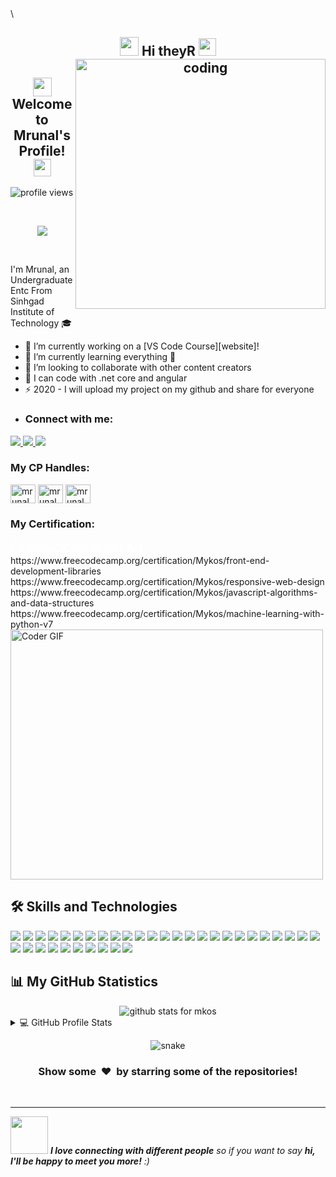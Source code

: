 
<!--
**mkos11/mkos11** is a ✨ _special_ ✨ repository because its `README.md` (this file) appears on your GitHub profile.

Here are some ideas to get you started:

- 🔭 I’m currently working as a Freelancer
- 🌱 I’m currently learning Web development and Data science
- 🤔 I’m looking for help with ...
- 💬 Ask me about ...
- 📫 How to reach me: ...
- 😄 Pronouns: ...
- ⚡ Fun fact: ...
-->\

<h2 align="center"> <img src="https://emojis.slackmojis.com/emojis/images/1588315024/8823/hyperkitty.gif?1588315024" width="30" /> Hi theyR
    <img src="https://media.giphy.com/media/hvRJCLFzcasrR4ia7z/giphy.gif" width="28">
     
<img align="right" alt="coding" width="400" src="https://img.freepik.com/premium-vector/man-working-laptop-illustration-work-from-home-mascot-cartoon-character-people-isolated_138676-1075.jpg?w=740">
	
   
</h2>
<h2 align="center"> <img src="https://emojis.slackmojis.com/emojis/images/1588315024/8823/hyperkitty.gif?1588315024" width="30" />
    Welcome to Mrunal's Profile! 
    <img src="https://media.giphy.com/media/hvRJCLFzcasrR4ia7z/giphy.gif" width="28">
</h2>

<img src="https://gpvc.arturio.dev/abxhr" alt="profile views">


&nbsp;
&nbsp;
&nbsp;
&nbsp;
&nbsp;
&nbsp;
&nbsp;
&nbsp;
&nbsp;
&nbsp;
&nbsp;
&nbsp;

<p align="center">
  <a href="https://www.youtube.com/watch?v=dQw4w9WgXcQ">
    <img src="https://user-images.githubusercontent.com/465125/151564444-07f17c75-0ad0-490b-8273-57b85c82d197.svg" />
  </a>
</p>

&nbsp;
&nbsp;
&nbsp;
&nbsp;
&nbsp;
&nbsp;
&nbsp;
&nbsp;
&nbsp;
&nbsp;
&nbsp;
&nbsp;

I'm Mrunal, an Undergraduate Entc From Sinhgad Institute of Technology 🎓

- 🔭 I’m currently working on a [VS Code Course][website]!
- 🌱 I’m currently learning everything 🤣
- 👯 I’m looking to collaborate with other content creators
- 🥅 I can code with .net core and angular
- ⚡ 2020 - I will upload my project on my github and share for everyone
- <h3 align="left">Connect with me:</h3>
 <a href="https://instagram.com/mr.ykos________?igshid=Y2M0YTlkZGNmOQ==">
    <img src="https://img.shields.io/badge/Instagram-%23E4405F.svg?&style=flat-square&logo=instagram&logoColor=white">
  </a>
  <a href="https://instagram.com/tech_geniushub?igshid=MzNlNGNkZWQ4Mg==">
    <img src="https://img.shields.io/badge/Instagram-%23E4405F.svg?&style=flat-square&logo=instagram&logoColor=white">
  </a>
   <a href="channel/UCgxPVGIvFsEc9VDNamZHCeA">
    <img src="https://img.shields.io/badge/Youtube-%ff0000.svg?&style=flat-triangle&logo=youtube&logoColor=white">
  </a>
<h3 align="left">My CP Handles:</h3>
  <a href="https://www.hackerearth.com/@mrunalwaykos15" target="blank"><img align="center" src="https://raw.githubusercontent.com/rahuldkjain/github-profile-readme-generator/master/src/images/icons/Social/hackerearth.svg" alt="mrunalwaykos" height="30" width="40" /></a>
   <a href="https://trailblazer.me/id/mrunalwaykos" target="blank"><img align="center" src="https://raw.githubusercontent.com/rahuldkjain/github-profile-readme-generator/master/src/images/icons/Social/trailblazer.me.svg" alt="mrunalwaykos" height="30" width="40" /></a>
     <a href="https://www.kaggle.com/munnareview" target="blank"><img align="center" src="https://raw.githubusercontent.com/rahuldkjain/github-profile-readme-generator/master/src/images/icons/Social/kaggle.svg" alt="mrunalwaykos" height="30" width="40" /></a>

<h3 align="left">My Certification:</h3>
<svg height="24" version="1.1" viewBox="0 0 210 24" width="210" xmlns="http://www.w3.org/2000/svg" xmlns:xlink="http://www.w3.org/1999/xlink" aria-label="freeCodeCamp Curriculum"><defs><path d="m35.42 5.56 0.43 0.05 0.42 0.08 0.39 0.09 0.37 0.12 0.36 0.14 0.32 0.16 0.31 0.18 0.28 0.21 0.27 0.22 0.24 0.24 0.22 0.27 0.2 0.28 0.18 0.31 0.16 0.33 0.13 0.35 0.12 0.37 0.09 0.39 0.08 0.41 0.05 0.44 0.03 0.45 0.01 0.47v0.12 0.11l-0.01 0.1-0.04 0.2-0.04 0.18-0.03 0.08-0.07 0.15-0.04 0.06-0.05 0.06-0.04 0.06-0.06 0.05-0.05 0.05-0.06 0.03-0.06 0.04-0.07 0.03-0.08 0.02-0.07 0.02-0.16 0.02h-8.9v-0.07h-0.02v1.84l0.01 0.24 0.03 0.24 0.03 0.23 0.06 0.22 0.07 0.2 0.09 0.2 0.1 0.17 0.12 0.18 0.13 0.15 0.15 0.16 0.17 0.13 0.18 0.13 0.2 0.11 0.21 0.11 0.23 0.09 0.24 0.09 0.27 0.06 0.27 0.07 0.3 0.05 0.31 0.03 0.32 0.03 0.34 0.02 0.36 0.01h0.13l0.13-0.01h0.13l0.12-0.01h0.13l0.24-0.02 0.23-0.02 0.11-0.01 0.11-0.02 0.21-0.03 0.1-0.01 0.1-0.02 0.29-0.06 0.09-0.03 0.09-0.02 0.08-0.03 0.09-0.03 0.08-0.03 0.05-0.01 0.15-0.06 0.06-0.03 0.06-0.02 0.12-0.06 0.21-0.11 0.08-0.04 0.07-0.05 0.17-0.09 0.08-0.05 0.09-0.05 0.09-0.06 0.19-0.13 0.1-0.06 0.1-0.07 0.11-0.07 0.12-0.12 0.13-0.1 0.06-0.05 0.05-0.04 0.06-0.04 0.05-0.05 0.09-0.07 0.1-0.06 0.04-0.03 0.04-0.02 0.04-0.03 0.07-0.03 0.03-0.01 0.04-0.01 0.02-0.01 0.05-0.01h0.09l0.1 0.01 0.15 0.03 0.04 0.02 0.07 0.04 0.04 0.03 0.09 0.09 0.03 0.04 0.04 0.08 0.01 0.05 0.02 0.05 0.01 0.06 0.02 0.1v0.07 0.07 0.06l-0.01 0.07-0.01 0.06-0.01 0.07-0.06 0.2-0.03 0.06-0.04 0.07-0.03 0.07-0.04 0.07-0.05 0.07-0.05 0.06-0.1 0.14-0.13 0.13-0.13 0.14-0.16 0.14-0.09 0.06-0.08 0.08-0.15 0.1-0.15 0.11-0.32 0.2-0.17 0.09-0.18 0.09-0.18 0.08-0.19 0.07-0.19 0.08-0.21 0.07-0.42 0.12-0.22 0.05-0.23 0.05-0.47 0.09-0.5 0.06-0.52 0.04-0.27 0.01-0.28 0.01h-0.28-0.48l-0.47-0.03-0.45-0.04-0.42-0.07-0.41-0.07-0.38-0.09-0.36-0.11-0.34-0.13-0.31-0.15-0.3-0.16-0.27-0.18-0.26-0.2-0.22-0.21-0.21-0.23-0.19-0.25-0.16-0.26-0.14-0.29-0.13-0.29-0.1-0.32-0.07-0.34-0.06-0.35-0.03-0.37-0.01-0.39v-4.71l0.01-0.14 0.01-0.12 0.01-0.13 0.04-0.26 0.04-0.13 0.03-0.12 0.08-0.24 0.1-0.24 0.12-0.23 0.06-0.11 0.07-0.12 0.08-0.1 0.08-0.11 0.08-0.1 0.09-0.11 0.19-0.2 0.23-0.23 0.3-0.24 0.15-0.11 0.17-0.11 0.17-0.1 0.17-0.09 0.18-0.09 0.38-0.16 0.2-0.07 0.42-0.12 0.22-0.05 0.23-0.05 0.22-0.04 0.24-0.03 0.24-0.04 0.24-0.02 0.25-0.02 0.52-0.02h0.27l0.47 0.01 0.47 0.03zm-2.04 1.6-0.41 0.07-0.39 0.1-0.38 0.13-0.37 0.15-0.35 0.18-0.32 0.25-0.27 0.26-0.23 0.28-0.19 0.3-0.13 0.31-0.08 0.32-0.03 0.35v0.96h8.19l-0.09-0.98-0.25-0.83-0.43-0.69-0.6-0.53-0.76-0.38-0.95-0.23-1.11-0.07-0.43 0.01-0.42 0.04z" id="k"></path><path d="m107.21 5.56 0.43 0.05 0.42 0.08 0.39 0.09 0.37 0.12 0.35 0.14 0.33 0.16 0.31 0.18 0.29 0.21 0.26 0.22 0.24 0.24 0.22 0.27 0.21 0.28 0.17 0.31 0.16 0.33 0.14 0.35 0.11 0.37 0.1 0.39 0.07 0.41 0.05 0.44 0.03 0.45 0.01 0.47v0.12l-0.01 0.11-0.02 0.2-0.02 0.1-0.02 0.09-0.03 0.09-0.02 0.08-0.03 0.07-0.04 0.08-0.04 0.06-0.1 0.12-0.1 0.1-0.13 0.07-0.13 0.05-0.08 0.02-0.16 0.02-8.92 0.01v1.76l0.01 0.24 0.02 0.24 0.04 0.23 0.06 0.22 0.07 0.2 0.08 0.2 0.11 0.17 0.11 0.18 0.14 0.15 0.15 0.16 0.17 0.13 0.18 0.13 0.19 0.11 0.22 0.11 0.23 0.09 0.24 0.09 0.26 0.06 0.28 0.07 0.3 0.05 0.31 0.03 0.32 0.03 0.34 0.02 0.36 0.01h0.13l0.13-0.01h0.13l0.25-0.01 0.24-0.02 0.22-0.02 0.12-0.01 0.11-0.02 0.31-0.04 0.2-0.04 0.19-0.04 0.09-0.03 0.09-0.02 0.09-0.03 0.08-0.03 0.13-0.04 0.04-0.02 0.06-0.02 0.05-0.02 0.06-0.03 0.05-0.02 0.07-0.03 0.2-0.1 0.14-0.08 0.08-0.05 0.08-0.04 0.08-0.05 0.18-0.1 0.18-0.12 0.2-0.13 0.1-0.07 0.11-0.07 0.06-0.06 0.07-0.06 0.05-0.05 0.07-0.05 0.05-0.05 0.06-0.04 0.11-0.09 0.05-0.03 0.05-0.04 0.04-0.03 0.05-0.03 0.04-0.03 0.04-0.02 0.04-0.03 0.07-0.03 0.12-0.04h0.02 0.09 0.05l0.06 0.01 0.09 0.02 0.05 0.01 0.12 0.06 0.12 0.12 0.03 0.04 0.04 0.08 0.01 0.05 0.02 0.05 0.02 0.11 0.01 0.05v0.07 0.13l-0.01 0.07-0.01 0.06-0.01 0.07-0.04 0.14-0.02 0.06-0.03 0.06-0.04 0.07-0.03 0.07-0.09 0.14-0.05 0.06-0.05 0.07-0.11 0.14-0.21 0.2-0.23 0.2-0.09 0.08-0.3 0.21-0.15 0.1-0.17 0.1-0.17 0.09-0.18 0.09-0.18 0.08-0.19 0.07-0.2 0.08-0.2 0.07-0.42 0.12-0.22 0.05-0.23 0.05-0.23 0.04-0.24 0.05-0.5 0.06-0.52 0.04-0.55 0.02h-0.28-0.49l-0.46-0.03-0.45-0.04-0.43-0.07-0.39-0.07-0.39-0.09-0.36-0.11-0.33-0.13-0.33-0.15-0.29-0.16-0.27-0.18-0.25-0.2-0.23-0.21-0.22-0.23-0.18-0.25-0.17-0.26-0.14-0.29-0.12-0.29-0.1-0.32-0.08-0.34-0.05-0.35-0.04-0.37-0.01-0.39v-4.58l0.01-0.13v-0.14l0.02-0.12 0.01-0.13 0.02-0.13 0.05-0.26 0.12-0.36 0.1-0.24 0.11-0.23 0.07-0.11 0.07-0.12 0.07-0.1 0.09-0.11 0.08-0.1 0.09-0.11 0.19-0.2 0.1-0.1 0.14-0.13 0.14-0.12 0.15-0.12 0.15-0.11 0.17-0.11 0.17-0.1 0.17-0.09 0.19-0.09 0.18-0.08 0.19-0.08 0.2-0.07 0.42-0.12 0.44-0.1 0.23-0.04 0.23-0.03 0.25-0.04 0.24-0.02 0.25-0.02 0.52-0.02h0.27l0.48 0.01 0.46 0.03zm-2.04 1.6-0.41 0.07-0.39 0.1-0.38 0.13-0.37 0.15-0.34 0.18-0.34 0.25-0.29 0.26-0.23 0.28-0.17 0.3-0.13 0.31-0.07 0.32-0.03 0.35v0.96h8.19l-0.09-0.98-0.25-0.83-0.43-0.69-0.6-0.53-0.76-0.38-0.95-0.23-1.11-0.07-0.43 0.01-0.42 0.04z" id="j"></path><path d="m203.57 0.17c-0.12 0.12-0.24 0.29-0.24 0.45 0 0.29 0.34 0.69 0.97 1.33 2.63 2.53 3.95 5.62 3.94 9.35-0.01 4.13-1.4 7.45-4.1 10.01-0.57 0.51-0.8 0.91-0.8 1.25 0 0.17 0.12 0.34 0.23 0.51 0.11 0.12 0.34 0.23 0.51 0.23 0.62 0 1.5-0.73 2.64-2.17 2.22-2.72 3.22-5.73 3.28-9.82 0.05-4.1-1.23-6.88-3.75-9.75-0.9-1.03-1.66-1.56-2.17-1.56-0.17 0-0.35 0.06-0.51 0.17z" id="b"></path><path d="m124.75 1.76c1.14 0.86 1.73 2.07 1.73 3.55 0 0.68-0.29 1.02-0.86 1.02-0.39 0-0.68-0.34-0.85-1.02-0.11-0.57-0.34-1.08-0.62-1.62-0.52-0.9-1.61-1.32-3.32-1.32-1.49 0-2.52 0.34-3.14 1.08-0.57 0.68-0.91 1.72-0.91 3.26v5.95c0 1.55 0.34 2.63 0.97 3.31 0.68 0.74 1.72 1.13 3.2 1.13 2.23 0 3.54-0.79 3.82-2.34 0.12-0.57 0.17-0.86 0.17-0.91 0.12-0.34 0.35-0.51 0.68-0.51 0.57 0 0.86 0.34 0.86 1.02 0 1.44-0.57 2.52-1.78 3.38-0.97 0.62-2.18 0.96-3.77 0.96-1.84 0-3.26-0.4-4.3-1.25-1.16-0.8-1.73-2.16-1.73-3.94v-7.16c0-3.77 1.95-5.61 5.95-5.61 1.61 0 2.86 0.34 3.9 1.02z" id="n"></path><path d="m14.21 6.57c0-0.56 0.34-0.79 1.02-0.79h3.32c0.57 0 0.85 0.51 0.85 1.44 1.02-1.08 2.12-1.73 3.26-1.73 0.96 0 1.72 0.29 2.23 0.86 0.57 0.57 0.8 1.38 0.8 2.29 0 0.63-0.29 0.97-0.8 0.97-0.34 0-0.57-0.23-0.68-0.63-0.23-0.8-0.34-1.19-0.4-1.25-0.22-0.39-0.68-0.62-1.25-0.62-0.62 0-1.25 0.23-1.78 0.68-0.34 0.23-0.8 0.74-1.38 1.49v7.67h3.08c0.68 0 1.03 0.29 1.03 0.8 0 0.57-0.35 0.86-1.03 0.86h-7.33c-0.68 0-1.02-0.29-1.02-0.8 0-0.57 0.34-0.8 1.02-0.8h2.52v-0.07h0.02v-9.57h-2.46c-0.68 0-1.02-0.28-1.02-0.8z" id="l"></path><path d="m96.68 0.04 0.06 0.02 0.06 0.03 0.05 0.03 0.06 0.04 0.13 0.13 0.03 0.06 0.04 0.06 0.03 0.07 0.02 0.07 0.04 0.16 0.04 0.18 0.01 0.2v0.1 16.84 0.08l-0.01 0.07v0.07l-0.04 0.13-0.01 0.05-0.03 0.06-0.02 0.05-0.06 0.09-0.07 0.08-0.05 0.03-0.04 0.03-0.05 0.03-0.1 0.04-0.06 0.02-0.12 0.02-0.07 0.01h-0.11l-0.13-0.02-0.04-0.01-0.04-0.02-0.04-0.01-0.03-0.02-0.03-0.01-0.03-0.03-0.03-0.02-0.06-0.05-0.02-0.03-0.07-0.12-0.01-0.04-0.02-0.05-0.01-0.04-0.02-0.05v-0.05-0.08-0.04-0.04l-0.01-0.04v-0.04l-0.01-0.04v-0.04-0.04l-0.01-0.05v-0.04-0.05l-0.01-0.09v-0.06l-0.01-0.04v-0.06-0.11l-0.01-0.06v-0.13l-0.13 0.09-0.13 0.08-0.13 0.09-0.24 0.14-0.11 0.08-0.12 0.07-0.21 0.12-0.1 0.06-0.09 0.06-0.1 0.05-0.25 0.14-0.14 0.08-0.14 0.06-0.12 0.05-0.05 0.02-0.09 0.04-0.09 0.03-0.09 0.02-0.19 0.06-0.4 0.08-0.21 0.03-0.22 0.03-0.11 0.02-0.23 0.02h-0.12l-0.12 0.01h-0.11l-0.12 0.01h-0.46l-0.21-0.01-0.2-0.01-0.2-0.02-0.19-0.01-0.2-0.03-0.18-0.02-0.37-0.07-0.34-0.08-0.18-0.05-0.32-0.1-0.32-0.12-0.15-0.07-0.15-0.06-0.42-0.24-0.13-0.08-0.14-0.1-0.28-0.22-0.12-0.11-0.12-0.13-0.11-0.12-0.11-0.13-0.1-0.14-0.09-0.14-0.17-0.29-0.07-0.15-0.07-0.16-0.06-0.16-0.05-0.16-0.05-0.18-0.04-0.18-0.03-0.17-0.02-0.19-0.03-0.19-0.01-0.19v-5.21l0.01-0.19 0.03-0.18 0.02-0.18 0.03-0.18 0.08-0.34 0.05-0.16 0.06-0.16 0.06-0.15 0.08-0.15 0.07-0.15 0.18-0.28 0.2-0.26 0.1-0.12 0.24-0.24 0.26-0.22 0.14-0.1 0.39-0.24 0.15-0.07 0.28-0.14 0.31-0.12 0.15-0.05 0.33-0.1 0.33-0.08 0.72-0.12 0.37-0.03 0.38-0.02h0.45l0.25 0.02h0.12 0.13l0.12 0.02 0.12 0.01 0.22 0.02 0.22 0.04 0.11 0.01 0.21 0.04 0.1 0.02 0.09 0.02 0.28 0.08 0.09 0.03 0.09 0.04 0.08 0.03 0.09 0.03 0.08 0.04 0.09 0.03 0.09 0.04 0.1 0.05 0.17 0.09 0.29 0.16 0.09 0.05 0.29 0.19 0.2 0.14 0.09 0.07 0.4 0.32v-5.89l0.01-0.1v-0.2l0.04-0.18 0.01-0.08 0.03-0.08 0.02-0.07 0.03-0.07 0.03-0.06 0.04-0.06 0.04-0.04 0.04-0.05 0.04-0.04 0.05-0.04 0.1-0.06 0.06-0.02 0.13-0.03 0.06-0.01h0.14l0.07 0.01 0.14 0.03zm-5.7 7.19-0.26 0.03-0.26 0.02-0.25 0.05-0.24 0.05-0.23 0.05-0.42 0.16-0.19 0.09-0.18 0.1-0.2 0.15-0.2 0.16-0.17 0.17-0.15 0.17-0.14 0.19-0.11 0.2-0.1 0.2-0.08 0.23-0.05 0.23-0.04 0.23-0.01 0.26v4.52l0.01 0.26 0.03 0.25 0.05 0.23 0.07 0.23 0.09 0.21 0.12 0.2 0.13 0.19 0.16 0.17 0.17 0.16 0.2 0.14 0.22 0.14 0.19 0.09 0.42 0.16 0.22 0.07 0.22 0.06 0.24 0.06 0.25 0.04 0.26 0.04 0.27 0.03 0.56 0.02 0.47-0.01 0.44-0.04 0.43-0.06 0.21-0.04 0.2-0.06 0.38-0.12 0.17-0.07 0.14-0.1 0.16-0.11 0.15-0.11 0.16-0.12 0.17-0.12 0.16-0.13 0.18-0.13 0.17-0.15 0.18-0.15 0.36-0.32v-6.59l-0.21-0.16-0.21-0.14-0.2-0.14-0.2-0.13-0.19-0.12-0.18-0.11-0.17-0.11-0.16-0.09-0.3-0.14-0.13-0.06-0.19-0.07-0.38-0.12-0.2-0.05-0.4-0.08-0.21-0.03-0.21-0.02-0.21-0.01-0.43-0.01h-0.28l-0.27 0.01z" id="c"></path><path d="m195.66 12.04c-0.99-0.25 3.06-5.03-4.13-10.75 0 0 0.94 3-3.81 9.69-4.76 6.68 2.11 10.66 2.11 10.66s-3.22-1.72 0.53-7.84c0.67-1.11 1.55-2.11 2.64-4.38 0 0 0.96 1.37 0.46 4.32-0.75 4.47 3.27 3.19 3.33 3.25 1.41 1.65-1.16 4.56-1.32 4.65s7.34-4.5 2.01-11.42c-0.36 0.36-0.83 2.08-1.82 1.82z" id="e"></path><path d="m135.26 5.37 0.19 0.01 0.18 0.02 0.18 0.01 0.18 0.02 0.34 0.04 0.16 0.02 0.16 0.04 0.15 0.02 0.14 0.04 0.15 0.03 0.28 0.08 0.26 0.08 0.36 0.15 0.12 0.06 0.11 0.05 0.1 0.06 0.11 0.06 0.12 0.08 0.1 0.09 0.11 0.09 0.2 0.2 0.18 0.22 0.16 0.24 0.07 0.12 0.14 0.26 0.12 0.29 0.05 0.14 0.04 0.15 0.05 0.16 0.04 0.15 0.03 0.17 0.02 0.16 0.04 0.36 0.01 0.18 0.02 0.18v6.1 0.08 0.08l0.02 0.28 0.01 0.07 0.02 0.12 0.02 0.06 0.01 0.06 0.03 0.11 0.02 0.05 0.06 0.14 0.03 0.04 0.02 0.04 0.03 0.04 0.06 0.07 0.08 0.08 0.02 0.01v0.01h0.03l0.01 0.02 0.05 0.02 0.02 0.01 0.05 0.02 0.03 0.02 0.04 0.01 0.11 0.04 0.12 0.05 0.1 0.04 0.04 0.01 0.05 0.02 0.05 0.03 0.09 0.03 0.07 0.03 0.02 0.02 0.03 0.02 0.05 0.04 0.02 0.02 0.02 0.03 0.02 0.02 0.04 0.06 0.03 0.06 0.01 0.04 0.01 0.03 0.02 0.08v0.04l0.01 0.04 0.01 0.05v0.05l0.01 0.05v0.21l-0.02 0.05v0.04l-0.01 0.05-0.01 0.04-0.02 0.04-0.01 0.04-0.02 0.03-0.03 0.04-0.05 0.06-0.02 0.03-0.04 0.02-0.11 0.06-0.08 0.04-0.1 0.02-0.1 0.01h-0.06-0.11-0.02-0.01l-0.03-0.01h-0.02-0.02l-0.1-0.02-0.03-0.02h-0.03l-0.06-0.02-0.11-0.03-0.12-0.03-0.05-0.01-0.04-0.01-0.05-0.02-0.21-0.07-0.07-0.02-0.07-0.03-0.24-0.08-0.1-0.04-0.05-0.01-0.04-0.02-0.05-0.01-0.04-0.01-0.04-0.02-0.03-0.01-0.07-0.02-0.07-0.03-0.03-0.01-0.01-0.01-0.02-0.01h-0.03-0.04l-0.03-0.02-0.03-0.01-0.04-0.01-0.02-0.02-0.06-0.04-0.03-0.03-0.02-0.03-0.03-0.03-0.02-0.03-0.02-0.04-0.03-0.04-0.02-0.04-0.01-0.04-0.03-0.04-0.02-0.05-0.03-0.09-0.06-0.21-0.02-0.06-0.23 0.16-0.22 0.15-0.1 0.07-0.2 0.12-0.1 0.07-0.34 0.22-0.08 0.04-0.07 0.05-0.21 0.12-0.06 0.04-0.16 0.08-0.05 0.02-0.09 0.04-0.04 0.01-0.06 0.04-0.07 0.02-0.15 0.05-0.4 0.1-0.08 0.01-0.18 0.03-0.09 0.01-0.09 0.02-0.28 0.03-0.2 0.02h-0.1l-0.11 0.01h-0.1-0.49-0.16l-0.16-0.01-0.31-0.02-0.3-0.03-0.15-0.02-0.15-0.03-0.28-0.05-0.27-0.06-0.14-0.04-0.13-0.04-0.12-0.04-0.13-0.05-0.24-0.09-0.12-0.06-0.11-0.05-0.11-0.06-0.11-0.07-0.11-0.06-0.1-0.07-0.24-0.16-0.22-0.19-0.1-0.1-0.09-0.1-0.1-0.1-0.24-0.33-0.14-0.24-0.06-0.12-0.06-0.13-0.05-0.12-0.05-0.13-0.08-0.27-0.06-0.28-0.04-0.3-0.02-0.3v-0.32l0.01-0.15 0.01-0.16 0.02-0.14 0.05-0.3 0.07-0.28 0.05-0.14 0.11-0.26 0.12-0.26 0.15-0.24 0.16-0.22 0.09-0.11 0.1-0.11 0.2-0.2 0.11-0.09 0.23-0.18 0.13-0.08 0.33-0.24 0.24-0.13 0.26-0.13 0.13-0.05 0.26-0.11 0.14-0.05 0.42-0.12 0.15-0.03 0.14-0.04 0.15-0.02 0.15-0.03 0.16-0.02 0.15-0.01 0.16-0.02 0.48-0.03h0.3l0.13 0.01h0.14l0.29 0.02 0.14 0.02 0.15 0.02 0.14 0.02 0.16 0.02 0.14 0.02 0.15 0.04 0.16 0.02 0.15 0.03 0.32 0.08 0.49 0.12 0.16 0.05 0.51 0.15 0.36 0.12 0.17 0.06v-2.01-0.12l-0.01-0.11-0.01-0.1-0.01-0.12-0.02-0.09-0.02-0.11-0.04-0.1-0.03-0.1-0.03-0.09-0.05-0.09-0.04-0.09-0.11-0.16-0.06-0.09-0.06-0.07-0.07-0.08-0.15-0.14-0.08-0.07-0.18-0.12-0.1-0.06-0.2-0.1-0.11-0.06-0.07-0.03-0.16-0.06-0.34-0.11-0.26-0.06-0.1-0.02-0.09-0.01-0.1-0.02-0.09-0.01-0.3-0.03-0.1-0.02h-0.1l-0.11-0.01-0.1-0.01h-0.11-0.1-0.47l-0.25 0.01-0.24 0.01-0.23 0.02-0.42 0.06-0.2 0.03-0.19 0.04-0.17 0.05-0.17 0.06-0.16 0.05-0.15 0.07-0.14 0.07-0.13 0.07-0.12 0.09-0.12 0.08-0.1 0.1-0.09 0.1-0.09 0.11-0.08 0.11-0.06 0.11-0.06 0.13-0.05 0.13-0.04 0.14-0.03 0.14-0.01 0.07-0.02 0.06-0.04 0.22-0.02 0.09-0.01 0.05-0.01 0.04-0.01 0.03v0.04l-0.02 0.06-0.01 0.06-0.01 0.04v0.02l-0.01 0.02v0.01 0.01 0.03l-0.02 0.03-0.03 0.07-0.01 0.02-0.05 0.06-0.01 0.02-0.03 0.02-0.05 0.05-0.02 0.01-0.02 0.02-0.03 0.01-0.03 0.02-0.09 0.03-0.04 0.01-0.06 0.02h-0.04-0.04l-0.03 0.01h-0.15l-0.06-0.01-0.13-0.02-0.06-0.01-0.15-0.06-0.1-0.06-0.04-0.04-0.04-0.03-0.08-0.08-0.03-0.05-0.05-0.09-0.03-0.06-0.01-0.06-0.04-0.12-0.01-0.06v-0.07l-0.01-0.08v-0.17l0.01-0.1v-0.1l0.02-0.1 0.01-0.1 0.04-0.2 0.05-0.2 0.03-0.1 0.03-0.09 0.08-0.2 0.05-0.1 0.09-0.19 0.18-0.28 0.06-0.09 0.07-0.09 0.22-0.27 0.08-0.09 0.1-0.11 0.22-0.2 0.12-0.09 0.26-0.18 0.14-0.08 0.15-0.08 0.16-0.08 0.15-0.06 0.17-0.07 0.18-0.06 0.18-0.05 0.38-0.1 0.2-0.04 0.42-0.08 0.44-0.05 0.46-0.04 0.24-0.01h0.25l0.25-0.01h0.2l0.2 0.01h0.2zm-2.41 7.31-0.68 0.24-0.54 0.35-0.38 0.44-0.23 0.54-0.07 0.64 0.02 0.34 0.06 0.31 0.11 0.3 0.15 0.27 0.2 0.25 0.25 0.2 0.29 0.17 0.25 0.13 0.28 0.12 0.3 0.09 0.32 0.08 0.34 0.05 0.36 0.03 0.38 0.01 0.34-0.01 0.32-0.02 0.32-0.04 0.31-0.07 0.3-0.07 0.3-0.11 0.29-0.13 0.2-0.12 0.22-0.15 0.25-0.16 0.26-0.18 0.28-0.21 0.3-0.22 0.31-0.23v-2.41l-0.54-0.16-0.53-0.14-0.53-0.11-0.52-0.09-0.51-0.07-0.49-0.04-0.48-0.01-0.98 0.05-0.83 0.14z" id="m"></path><path d="m0.97 5.8h1.84v-1.61c0-2.8 1.44-4.19 4.24-4.19 1.14 0 2.12 0.23 2.86 0.63 0.96 0.57 1.5 1.5 1.5 2.58 0 0.73-0.29 1.02-0.8 1.02-0.34 0-0.68-0.23-0.86-0.63-0.22-0.73-0.45-1.13-0.56-1.32-0.34-0.4-1.03-0.63-2.01-0.63-1.72 0-2.57 0.85-2.57 2.58v1.55h3.31c0.74 0 1.08 0.29 1.08 0.79 0 0.57-0.34 0.8-1.08 0.8h-3.31v10.48c0 0.62-0.29 0.96-0.8 0.96-0.57 0-0.8-0.34-0.8-0.96v-10.46h-2.04c-0.63 0-0.97-0.28-0.97-0.79 0-0.58 0.34-0.8 0.97-0.8z" id="a"></path><path d="m78.8 5.55 0.61 0.08 0.56 0.12 0.52 0.15 0.48 0.18 0.43 0.22 0.38 0.25 0.34 0.29 0.29 0.32 0.25 0.35 0.21 0.39 0.16 0.42 0.11 0.45 0.07 0.49 0.02 0.51v4.71l-0.02 0.52-0.07 0.48-0.11 0.46-0.15 0.42-0.2 0.38-0.24 0.35-0.29 0.32-0.33 0.29-0.38 0.25-0.42 0.22-0.47 0.19-0.51 0.15-0.55 0.11-0.6 0.09-0.64 0.05-0.68 0.02-0.72-0.01-0.68-0.04-0.63-0.08-0.58-0.11-0.53-0.15-0.48-0.18-0.43-0.22-0.39-0.25-0.34-0.29-0.3-0.32-0.25-0.36-0.21-0.38-0.15-0.43-0.11-0.46-0.07-0.49-0.02-0.53v-4.71l0.02-0.51 0.07-0.49 0.11-0.45 0.16-0.42 0.2-0.39 0.26-0.35 0.29-0.32 0.34-0.29 0.39-0.25 0.43-0.22 0.47-0.18 0.52-0.15 0.56-0.12 0.61-0.08 0.65-0.06 0.7-0.01 0.69 0.01 0.65 0.06zm-2.67 1.61-0.53 0.1-0.47 0.13-0.42 0.17-0.37 0.21-0.31 0.24-0.25 0.28-0.2 0.32-0.14 0.35-0.09 0.39-0.02 0.42v4.71l0.02 0.42 0.09 0.39 0.14 0.36 0.21 0.31 0.26 0.28 0.31 0.24 0.37 0.2 0.43 0.17 0.49 0.12 0.55 0.09 0.6 0.04h0.66 0.64l0.59-0.04 0.54-0.08 0.48-0.12 0.42-0.16 0.37-0.2 0.31-0.23 0.26-0.28 0.2-0.32 0.14-0.36 0.09-0.4 0.03-0.43v-4.71l-0.03-0.42-0.09-0.39-0.14-0.35-0.2-0.32-0.27-0.28-0.31-0.24-0.38-0.21-0.44-0.17-0.49-0.13-0.55-0.1-0.62-0.05-0.67-0.02-0.63 0.02-0.58 0.05z" id="i"></path><path d="m181.88 0.18c0.12 0.11 0.23 0.28 0.23 0.45 0 0.29-0.34 0.68-0.97 1.32-2.62 2.53-3.94 5.62-3.93 9.36 0.01 4.12 1.4 7.44 4.1 10.01 0.56 0.5 0.8 0.9 0.8 1.24 0 0.17-0.12 0.35-0.23 0.51-0.11 0.12-0.34 0.24-0.51 0.24-0.63 0-1.5-0.74-2.64-2.18-2.22-2.72-3.22-5.72-3.28-9.82-0.05-4.1 1.23-6.88 3.75-9.75 0.9-1.02 1.66-1.56 2.17-1.56 0.17 0 0.34 0.06 0.51 0.18z" id="f"></path><path d="m149.59 6.94c0.45-0.57 0.85-0.92 1.25-1.08 0.39-0.23 0.96-0.34 1.6-0.34 1.96 0 2.98 0.96 2.98 2.85v9.29c0 0.79-0.28 1.14-0.85 1.14s-0.8-0.35-0.8-1.14v-8.7c0-1.19-0.51-1.83-1.49-1.83-0.74 0-1.5 0.45-2.12 1.32v9.29c0 0.79-0.29 1.13-0.8 1.13s-0.8-0.34-0.8-1.13v-8.59c0-1.33-0.56-1.95-1.61-1.95-0.68 0-1.32 0.46-2 1.33v9.22c0 0.8-0.29 1.14-0.86 1.14s-0.79-0.34-0.79-1.14v-11.38c0-0.57 0.22-0.8 0.68-0.8 0.23 0 0.45 0.17 0.57 0.51 0.11 0.15 0.17 0.44 0.17 0.78 0.53-0.57 0.87-0.91 1.02-1.03 0.34-0.22 0.8-0.34 1.44-0.34 0.91 0 1.72 0.46 2.41 1.45z" id="g"></path><path d="m49.79 5.56 0.44 0.05 0.41 0.08 0.4 0.09 0.37 0.12 0.35 0.14 0.33 0.16 0.31 0.18 0.28 0.21 0.27 0.22 0.24 0.24 0.22 0.27 0.2 0.28 0.18 0.31 0.16 0.33 0.13 0.35 0.11 0.37 0.1 0.39 0.07 0.41 0.06 0.44 0.03 0.45 0.01 0.47v0.12l-0.01 0.11-0.01 0.1-0.03 0.2-0.02 0.09-0.03 0.09-0.02 0.08-0.08 0.15-0.03 0.06-0.1 0.12-0.05 0.05-0.06 0.05-0.05 0.03-0.07 0.04-0.07 0.03-0.14 0.04-0.08 0.01-0.09 0.01h-8.89v-0.07h-0.02v1.84l0.01 0.24 0.02 0.24 0.04 0.23 0.06 0.22 0.06 0.2 0.09 0.2 0.1 0.17 0.12 0.18 0.14 0.15 0.15 0.16 0.16 0.13 0.18 0.13 0.2 0.11 0.22 0.11 0.22 0.09 0.25 0.09 0.26 0.06 0.28 0.07 0.29 0.05 0.31 0.03 0.33 0.03 0.34 0.02 0.36 0.01h0.13l0.13-0.01h0.12l0.13-0.01h0.12l0.24-0.02 0.23-0.02 0.11-0.01 0.12-0.02 0.31-0.04 0.1-0.02 0.09-0.02 0.1-0.02 0.09-0.02 0.1-0.03 0.09-0.02 0.16-0.06 0.09-0.03 0.04-0.01 0.05-0.02 0.06-0.02 0.05-0.02 0.05-0.03 0.06-0.02 0.06-0.03 0.07-0.03 0.14-0.07 0.14-0.08 0.08-0.05 0.08-0.04 0.08-0.05 0.18-0.1 0.08-0.06 0.19-0.13 0.1-0.06 0.11-0.07 0.1-0.07 0.13-0.12 0.13-0.1 0.05-0.05 0.06-0.04 0.05-0.04 0.06-0.05 0.09-0.07 0.09-0.06 0.05-0.03 0.04-0.02 0.04-0.03 0.07-0.03 0.09-0.03 0.05-0.01h0.09l0.1 0.01 0.15 0.03 0.04 0.02 0.07 0.04 0.04 0.03 0.09 0.09 0.03 0.04 0.04 0.08 0.02 0.1 0.02 0.06v0.05l0.01 0.05v0.07l0.01 0.07-0.01 0.06v0.07l-0.01 0.06-0.01 0.07-0.07 0.2-0.03 0.06-0.06 0.14-0.09 0.14-0.05 0.06-0.11 0.14-0.12 0.13-0.14 0.14-0.16 0.14-0.08 0.06-0.08 0.08-0.15 0.1-0.15 0.11-0.32 0.2-0.17 0.09-0.18 0.09-0.18 0.08-0.19 0.07-0.2 0.08-0.2 0.07-0.21 0.06-0.22 0.06-0.44 0.1-0.47 0.09-0.5 0.06-0.52 0.04-0.55 0.02h-0.28-0.49l-0.47-0.03-0.44-0.04-0.43-0.07-0.4-0.07-0.38-0.09-0.36-0.11-0.34-0.13-0.32-0.15-0.29-0.16-0.27-0.18-0.26-0.2-0.23-0.21-0.21-0.23-0.19-0.25-0.16-0.26-0.14-0.29-0.12-0.29-0.1-0.32-0.08-0.34-0.06-0.35-0.03-0.37-0.01-0.39v-4.71l0.01-0.14 0.01-0.12 0.06-0.39 0.03-0.13 0.03-0.12 0.05-0.12 0.08-0.24 0.06-0.12 0.11-0.23 0.07-0.11 0.07-0.12 0.07-0.1 0.08-0.11 0.09-0.1 0.09-0.11 0.18-0.2 0.1-0.1 0.14-0.13 0.29-0.24 0.32-0.22 0.17-0.1 0.36-0.18 0.38-0.16 0.2-0.07 0.42-0.12 0.44-0.1 0.23-0.04 0.23-0.03 0.24-0.04 0.24-0.02 0.26-0.02 0.52-0.02h0.26l0.48 0.01 0.46 0.03zm-2.04 1.6-0.4 0.07-0.4 0.1-0.38 0.13-0.36 0.15-0.35 0.18-0.34 0.25-0.28 0.26-0.23 0.28-0.17 0.3-0.13 0.31-0.08 0.32-0.02 0.35v0.96h8.18l-0.08-0.98-0.26-0.83-0.42-0.69-0.6-0.53-0.77-0.38-0.94-0.23-1.11-0.07-0.44 0.01-0.42 0.04z" id="h"></path><path d="m67.34 1.76c1.14 0.86 1.73 2.07 1.73 3.55 0 0.68-0.29 1.02-0.86 1.02-0.4 0-0.68-0.34-0.85-1.02-0.12-0.57-0.34-1.08-0.62-1.62-0.52-0.9-1.61-1.32-3.32-1.32-1.5 0-2.52 0.34-3.14 1.08-0.57 0.68-0.92 1.72-0.92 3.26v5.95c0 1.55 0.35 2.63 0.97 3.31 0.68 0.74 1.73 1.13 3.21 1.13 2.23 0 3.54-0.79 3.82-2.34 0.11-0.57 0.17-0.86 0.17-0.91 0.11-0.34 0.34-0.51 0.68-0.51 0.57 0 0.86 0.34 0.86 1.02 0 1.44-0.58 2.52-1.79 3.38-0.96 0.62-2.18 0.96-3.77 0.96-1.83 0-3.25-0.4-4.3-1.25-1.21-0.8-1.72-2.16-1.72-3.94v-7.16c0-3.77 1.93-5.61 5.95-5.61 1.61 0 2.86 0.34 3.9 1.02z" id="o"></path><path d="m158.79 5.43 0.12 0.04 0.03 0.02 0.03 0.01 0.03 0.03 0.06 0.04 0.03 0.03 0.03 0.02 0.1 0.14 0.06 0.08 0.02 0.05 0.02 0.04 0.01 0.04 0.02 0.09 0.01 0.04 0.02 0.04 0.01 0.05 0.01 0.04 0.02 0.04 0.01 0.05 0.05 0.12 0.02 0.05 0.03 0.08 0.01 0.05 0.03 0.12 0.02 0.04 0.02 0.08 0.25-0.12 0.49-0.23 0.24-0.11 0.23-0.1 0.46-0.18 0.22-0.08 0.21-0.08 0.21-0.07 0.2-0.06 0.2-0.07 0.2-0.05 0.38-0.09 0.19-0.04 0.34-0.06 0.17-0.02 0.32-0.02h0.16l0.46 0.01 0.44 0.03 0.43 0.04 0.39 0.06 0.38 0.09 0.36 0.1 0.33 0.12 0.31 0.14 0.29 0.15 0.27 0.17 0.25 0.2 0.22 0.2 0.21 0.23 0.18 0.24 0.16 0.26 0.14 0.28 0.12 0.3 0.09 0.31 0.08 0.33 0.06 0.35 0.03 0.36 0.01 0.38v4.76l-0.01 0.19-0.01 0.18-0.01 0.17-0.03 0.18-0.02 0.17-0.08 0.32-0.05 0.16-0.05 0.15-0.12 0.3-0.08 0.14-0.07 0.14-0.09 0.14-0.09 0.13-0.09 0.12-0.1 0.13-0.11 0.12-0.12 0.12-0.11 0.12-0.26 0.22-0.24 0.18-0.26 0.16-0.14 0.07-0.13 0.07-0.15 0.07-0.15 0.06-0.15 0.05-0.32 0.11-0.33 0.08-0.17 0.04-0.36 0.06-0.36 0.04-0.19 0.02-0.2 0.01h-0.19-0.44l-0.24-0.01-0.24-0.02-0.23-0.01-0.46-0.06-0.22-0.04-0.44-0.09-0.21-0.06-0.21-0.05-0.21-0.07-0.21-0.08-0.4-0.16-0.2-0.1-0.19-0.1-0.2-0.1-0.19-0.11-0.19-0.12-0.36-0.26v5.49l-0.02 0.2-0.01 0.09-0.02 0.09-0.06 0.24-0.03 0.07-0.04 0.07-0.03 0.05-0.04 0.06-0.08 0.1-0.1 0.08-0.06 0.02-0.05 0.03-0.06 0.02-0.06 0.01-0.07 0.01h-0.14-0.06l-0.07-0.02-0.05-0.02-0.06-0.02-0.11-0.06-0.04-0.04-0.05-0.04-0.08-0.1-0.04-0.06-0.03-0.06-0.02-0.07-0.03-0.08-0.04-0.16-0.02-0.1-0.01-0.09-0.01-0.11v-0.1-16.31-0.1l0.01-0.09 0.01-0.1 0.01-0.09 0.01-0.08 0.02-0.08 0.03-0.07 0.02-0.08 0.05-0.12 0.04-0.06 0.03-0.05 0.04-0.05 0.04-0.03 0.05-0.04 0.04-0.03 0.05-0.03 0.11-0.03 0.06-0.01h0.09l0.03 0.01h0.03zm4.49 1.74-0.46 0.04-0.22 0.03-0.21 0.03-0.21 0.05-0.38 0.1-0.36 0.14-0.15 0.07-0.16 0.08-0.15 0.1-0.17 0.11-0.16 0.12-0.17 0.14-0.17 0.15-0.18 0.16-0.18 0.18-0.2 0.19-0.2 0.2v6.54h0.06v-0.03l0.47 0.28 0.45 0.25 0.45 0.24 0.42 0.19 0.41 0.18 0.4 0.14 0.38 0.12 0.36 0.09 0.35 0.07 0.34 0.04 0.32 0.02 0.28-0.01 0.27-0.01 0.26-0.03 0.24-0.03 0.25-0.04 0.23-0.05 0.22-0.06 0.21-0.07 0.2-0.08 0.19-0.09 0.17-0.1 0.21-0.13 0.18-0.15 0.17-0.15 0.14-0.16 0.12-0.17 0.1-0.19 0.08-0.19 0.06-0.2 0.05-0.22 0.02-0.22 0.01-0.23v-4.75l-0.01-0.28-0.03-0.26-0.05-0.23-0.07-0.23-0.09-0.21-0.11-0.2-0.14-0.18-0.15-0.17-0.18-0.15-0.2-0.15-0.22-0.12-0.18-0.09-0.19-0.09-0.2-0.06-0.21-0.07-0.22-0.05-0.24-0.05-0.24-0.04-0.26-0.03-0.27-0.02-0.28-0.01-0.29-0.01-0.25 0.01h-0.26z" id="d"></path></defs><use fill="#ffffff" xlink:href="#k"></use><use fill-opacity="0" stroke="#000000" stroke-opacity="0" xlink:href="#k"></use><use fill="#ffffff" xlink:href="#j"></use><use fill-opacity="0" stroke="#000000" stroke-opacity="0" xlink:href="#j"></use><use fill="#ffffff" xlink:href="#b"></use><use fill-opacity="0" stroke="#000000" stroke-opacity="0" xlink:href="#b"></use><use fill="#ffffff" xlink:href="#n"></use><use fill-opacity="0" stroke="#000000" stroke-opacity="0" xlink:href="#n"></use><use fill="#ffffff" xlink:href="#l"></use><use fill-opacity="0" stroke="#000000" stroke-opacity="0" xlink:href="#l"></use><use fill="#ffffff" xlink:href="#c"></use><use fill-opacity="0" stroke="#000000" stroke-opacity="0" xlink:href="#c"></use><use fill="#ffffff" xlink:href="#e"></use><use fill-opacity="0" stroke="#000000" stroke-opacity="0" xlink:href="#e"></use><use fill="#ffffff" xlink:href="#m"></use><use fill-opacity="0" stroke="#000000" stroke-opacity="0" xlink:href="#m"></use><use fill="#ffffff" xlink:href="#a"></use><use fill-opacity="0" stroke="#000000" stroke-opacity="0" xlink:href="#a"></use><use fill="#ffffff" xlink:href="#i"></use><use fill-opacity="0" stroke="#000000" stroke-opacity="0" xlink:href="#i"></use><use fill="#ffffff" xlink:href="#f"></use><use fill-opacity="0" stroke="#000000" stroke-opacity="0" xlink:href="#f"></use><use fill="#ffffff" xlink:href="#g"></use><use fill-opacity="0" stroke="#000000" stroke-opacity="0" xlink:href="#g"></use><use fill="#ffffff" xlink:href="#h"></use><use fill-opacity="0" stroke="#000000" stroke-opacity="0" xlink:href="#h"></use><use fill="#ffffff" xlink:href="#o"></use><use fill-opacity="0" stroke="#000000" stroke-opacity="0" xlink:href="#o"></use><use fill="#ffffff" xlink:href="#d"></use><use fill-opacity="0" stroke="#000000" stroke-opacity="0" xlink:href="#d"></use></svg>
   https://www.freecodecamp.org/certification/Mykos/front-end-development-libraries
   https://www.freecodecamp.org/certification/Mykos/responsive-web-design
   https://www.freecodecamp.org/certification/Mykos/javascript-algorithms-and-data-structures
   https://www.freecodecamp.org/certification/Mykos/machine-learning-with-python-v7
<br />

<img src="https://media.giphy.com/media/SWoSkN6DxTszqIKEqv/giphy.gif" alt="Coder GIF" width="500" height="400">


## 🛠️ Skills and Technologies

![](https://img.shields.io/badge/Assembly%20-%23525252.svg?logo=mega&logoColor=white)
![](https://img.shields.io/badge/C++-informational?style=flat-square&logo=c%2B%2B&logoColor=white&color=00599C)
![](https://img.shields.io/badge/C-informational?style=flat-square&logo=C&logoColor=white&color=A8B9CC)
![](https://img.shields.io/badge/Java-informational?style=flat-square&logo=Java&logoColor=white&color=007396)
![](https://img.shields.io/badge/JavaScript-informational?style=flat-square&logo=JavaScript&logoColor=white&color=F7DF1E)
![](https://img.shields.io/badge/Python-informational?style=flat-square&logo=Python&logoColor=white&color=3776AB)
![](https://img.shields.io/badge/HTML-informational?style=flat-square&logo=html5&logoColor=white&color=E34F26)
![](https://img.shields.io/badge/CSS-informational?style=flat-square&logo=CSS3&logoColor=white&color=E34F26)
![](https://img.shields.io/badge/Dart-informational?style=flat-sqaure&logo=Dart&logoColor=white)
![](https://img.shields.io/badge/Markdown-informational?style=flat-sqaure&logo=Markdown&logoColor=white&color=000000)
![](https://img.shields.io/badge/Canva-informational?style=flat-sqaure&logo=Canva&logoColor=white&color=00C4CC)
![](https://img.shields.io/badge/Bash_Scripting-informational?style=flat-square&logo=gnu-bash&logoColor=white&color=4EAA25)
![](https://img.shields.io/badge/Git-informational?style=flat-sqaure&logo=Git&logoColor=white&color=F05032)
![](https://img.shields.io/badge/GitHub-informational?style=flat-sqaure&logo=GitHub&logoColor=white&color=181717)
![](https://img.shields.io/badge/Vercel-informational?style=flat-sqaure&logo=Vercel&logoColor=white&color=000000)
![](https://img.shields.io/badge/Heroku-informational?style=flat-sqaure&logo=Heroku&logoColor=white&color=430098)
![](https://img.shields.io/badge/GitHub%20Pages-%23327FC7.svg?logo=github&logoColor=white)
![](https://img.shields.io/badge/Jekyll-informational?style=flat-sqaure&logo=Jekyll&logoColor=white&color=CC0000)
![](https://img.shields.io/badge/Arduino-informational?style=flat-square&logo=arduino&logoColor=white&color=00979D)
![](https://img.shields.io/badge/MySQL-informational?style=flat-square&logo=mysql&logoColor=white&color=4479A1)
![](https://img.shields.io/badge/PostgreSQL-informational?style=flat-square&logo=PostgreSQL&logoColor=white&color=4169E1)
![](https://img.shields.io/badge/Scikit_Learn-F7931E?style=flat-square&logo=scikit-learn&logoColor=white&color=F7931E)
![](https://img.shields.io/badge/Pandas-informational?style=flat-square&logo=pandas&logoColor=white&color=150458)
![](https://img.shields.io/badge/Numpy-informational?style=flat-square&logo=Numpy&logoColor=white&color=013243)
![](https://img.shields.io/badge/Flask-informational?style=flat-square&logo=Flask&logoColor=white&color=000000)
![](https://img.shields.io/badge/Django-F7931E?style=flat-square&logo=django&logoColor=white&color=092E20)
![](https://img.shields.io/badge/Plotly-informational?style=flat-square&logo=Plotly&logoColor=white&color=3F4F75)
![](https://img.shields.io/badge/Power%20BI-F7931E?style=flat-square&logo=powerbi&logoColor=white&color=F2C811)
![](https://img.shields.io/badge/Snowflake-F7931E?style=flat-square&logo=snowflake&logoColor=white&color=29B5E8)
![](https://img.shields.io/badge/Linux-informational?style=flat-square&logo=Linux&logoColor=white&color=FCC624)
![](https://img.shields.io/badge/Windows-informational?style=flat-square&logo=Windows&logoColor=white&color=0078D6)
![](https://img.shields.io/badge/Jupyter-informational?style=flat-square&logo=Jupyter&logoColor=white&color=F37626)
![](https://img.shields.io/badge/Notion-informational?style=flat-square&logo=Notion&logoColor=white&color=000000)
![](https://img.shields.io/badge/Jira-informational?style=flat-square&logo=jira&logoColor=white&color=0052CC)
![](https://img.shields.io/badge/OBS%20Studio-informational?style=flat-square&logo=obs-studio&logoColor=white&color=302E31)


## 📊 My GitHub Statistics

<div align="center">
  <img  src="https://github-readme-stats.vercel.app/api?username=mkos&show_icons=true&icon_color=0366d6&bg_color=ffffff&hide_title=true" alt="github stats for mkos">
</div>

<details> 
  <summary>💻 GitHub Profile Stats</summary>
  <div align="center">
    <br/>
        <a href="https://github.com/anuraghazra/github-readme-stats"><img alt="mkos's Github Stats" src="https://github-readme-stats.vercel.app/api?username=mkos&show_icons=true&count_private=true&theme=vision-friendly-dark&hide_border=true" height="192px"/></a>
    <a href="https://github.com/anuraghazra/github-readme-stats"><img alt="mkos's Top Languages" src="https://github-readme-stats.vercel.app/api/top-langs/?username=mkos&langs_count=8&layout=compact&theme=vision-friendly-dark&hide_border=true" height="192px"/></a>
   
    <br/>
  </div>
  <b>Note:</b> <em>Top languages is only a metric of the languages my public code consists of and doesn't reflect experience or skill level.</em>
</details>
<p align="center">
  <img src="https://raw.githubusercontent.com/TusharKesarwani/TusharKesarwani/output/github-contribution-grid-snake.svg" alt="snake"></center>
</p>

<div align="center">
    <h3 align="center">Show some &nbsp;❤️&nbsp; by starring some of the repositories!</h3>
</div>
<br/>

---

<img src="https://media.giphy.com/media/LnQjpWaON8nhr21vNW/giphy.gif" width="60"> <em><b>I love connecting with different people</b> so if you want to say <b>hi, I'll be happy to meet you more!</b> :)</em>

